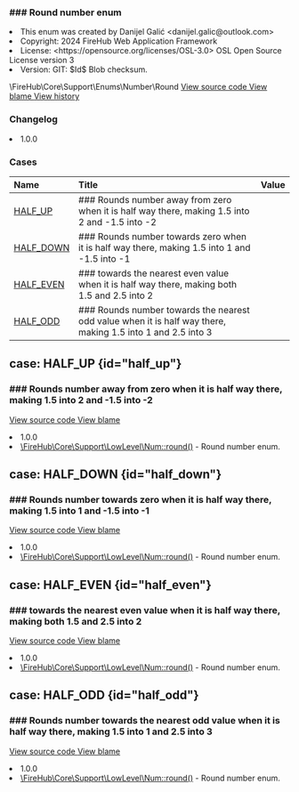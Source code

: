 <title># Round</title>

<code-block lang="php">
<![CDATA[enum Round]]>
</code-block>













### ### Round number enum



<deflist>
    <def title="Enum basic info:">
        <list><li>This enum was created by Danijel Galić &lt;danijel.galic@outlook.com&gt;</li><li>Copyright: 2024 FireHub Web Application Framework</li><li>License: &lt;https://opensource.org/licenses/OSL-3.0&gt; OSL Open Source License version 3</li><li>Version: GIT: $Id$ Blob checksum.</li></list>
    </def>
</deflist>

<deflist><def title="Fully Qualified Enum Name:">
        \FireHub\Core\Support\Enums\Number\Round
    </def><def title="Source code:">
        <a href="https://github.com/The-FireHub-Project/Core/blob/develop-pre-alpha-m1/src/support/enums/number/firehub.Round.php#L21">
            View source code
        </a>
    </def>
    <def title="Blame:">
        <a href="https://github.com/The-FireHub-Project/Core/blame/develop-pre-alpha-m1/src/support/enums/number/firehub.Round.php">
            View blame
        </a>
    </def>
    <def title="History:">
        <a href="https://github.com/The-FireHub-Project/Core/commits/develop-pre-alpha-m1/src/support/enums/number/firehub.Round.php">
            View history
        </a>
    </def></deflist>
### Changelog
<deflist>
    <def title="Version history:">
        <list><li>1.0.0</li></list>
    </def>
</deflist>


### Cases
| Name | Title | Value |
|:-----|:------|:------|
|<a href="#half_up">HALF_UP</a>|### Rounds number away from zero when it is half way there, making 1.5 into 2 and -1.5 into -2||
|<a href="#half_down">HALF_DOWN</a>|### Rounds number towards zero when it is half way there, making 1.5 into 1 and -1.5 into -1||
|<a href="#half_even">HALF_EVEN</a>|### towards the nearest even value when it is half way there, making both 1.5 and 2.5 into 2||
|<a href="#half_odd">HALF_ODD</a>|### Rounds number towards the nearest odd value when it is half way there, making 1.5 into 1 and 2.5 into 3||

## case: HALF_UP {id="half_up"}

<code-block lang="php">
<![CDATA[
    HALF_UP    ]]>
</code-block>







### ### Rounds number away from zero when it is half way there, making 1.5 into 2 and -1.5 into -2



<deflist><def title="Source code:">
                <a href="https://github.com/The-FireHub-Project/Core/blob/develop-pre-alpha-m1/src/support/enums/number/firehub.Round.php#L27">
                    View source code
                </a>
            </def>
            <def title="Blame:">
                <a href="https://github.com/The-FireHub-Project/Core/blame/develop-pre-alpha-m1/src/support/enums/number/firehub.Round.php#L27">
                    View blame
                </a>
            </def></deflist>
<deflist>
    <def title="Version history:">
        <list><li>1.0.0</li></list>
    </def>
</deflist>
<deflist>
    <def title="This case is used by:">
        <list><li><a href="Num.md#round()">\FireHub\Core\Support\LowLevel\Num::round()</a>  - <format style="italic">Round number enum.</format></li></list>
    </def>
</deflist>
## case: HALF_DOWN {id="half_down"}

<code-block lang="php">
<![CDATA[
    HALF_DOWN    ]]>
</code-block>







### ### Rounds number towards zero when it is half way there, making 1.5 into 1 and -1.5 into -1



<deflist><def title="Source code:">
                <a href="https://github.com/The-FireHub-Project/Core/blob/develop-pre-alpha-m1/src/support/enums/number/firehub.Round.php#L33">
                    View source code
                </a>
            </def>
            <def title="Blame:">
                <a href="https://github.com/The-FireHub-Project/Core/blame/develop-pre-alpha-m1/src/support/enums/number/firehub.Round.php#L33">
                    View blame
                </a>
            </def></deflist>
<deflist>
    <def title="Version history:">
        <list><li>1.0.0</li></list>
    </def>
</deflist>
<deflist>
    <def title="This case is used by:">
        <list><li><a href="Num.md#round()">\FireHub\Core\Support\LowLevel\Num::round()</a>  - <format style="italic">Round number enum.</format></li></list>
    </def>
</deflist>
## case: HALF_EVEN {id="half_even"}

<code-block lang="php">
<![CDATA[
    HALF_EVEN    ]]>
</code-block>







### ### towards the nearest even value when it is half way there, making both 1.5 and 2.5 into 2



<deflist><def title="Source code:">
                <a href="https://github.com/The-FireHub-Project/Core/blob/develop-pre-alpha-m1/src/support/enums/number/firehub.Round.php#L39">
                    View source code
                </a>
            </def>
            <def title="Blame:">
                <a href="https://github.com/The-FireHub-Project/Core/blame/develop-pre-alpha-m1/src/support/enums/number/firehub.Round.php#L39">
                    View blame
                </a>
            </def></deflist>
<deflist>
    <def title="Version history:">
        <list><li>1.0.0</li></list>
    </def>
</deflist>
<deflist>
    <def title="This case is used by:">
        <list><li><a href="Num.md#round()">\FireHub\Core\Support\LowLevel\Num::round()</a>  - <format style="italic">Round number enum.</format></li></list>
    </def>
</deflist>
## case: HALF_ODD {id="half_odd"}

<code-block lang="php">
<![CDATA[
    HALF_ODD    ]]>
</code-block>







### ### Rounds number towards the nearest odd value when it is half way there, making 1.5 into 1 and 2.5 into 3



<deflist><def title="Source code:">
                <a href="https://github.com/The-FireHub-Project/Core/blob/develop-pre-alpha-m1/src/support/enums/number/firehub.Round.php#L45">
                    View source code
                </a>
            </def>
            <def title="Blame:">
                <a href="https://github.com/The-FireHub-Project/Core/blame/develop-pre-alpha-m1/src/support/enums/number/firehub.Round.php#L45">
                    View blame
                </a>
            </def></deflist>
<deflist>
    <def title="Version history:">
        <list><li>1.0.0</li></list>
    </def>
</deflist>
<deflist>
    <def title="This case is used by:">
        <list><li><a href="Num.md#round()">\FireHub\Core\Support\LowLevel\Num::round()</a>  - <format style="italic">Round number enum.</format></li></list>
    </def>
</deflist>